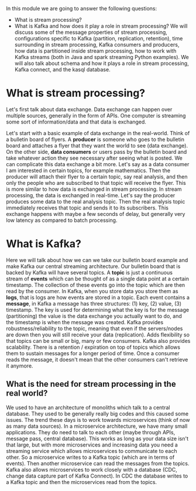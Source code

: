 In this module we are going to answer the following questions:
* What is stream processing?
* What is Kafka and how does it play a role in stream processing?
We will discuss some of the message properties of stream processing, configurations specific to Kafka (partition, replication, retention), time surrounding in stream processing, Kafka consumers and producers, how data is partitioned inside stream processing, how to work with Kafka streams (both in Java and spark streaming Python examples). We will also talk about schema and how it plays a role in stream processing, Kafka connect, and the kasql database.

# What is stream processing?
Let's first talk about data exchange. Data exchange can happen over multiple sources, generally in the form of APIs. One computer is streaming some sort of information/data and that data is exchanged.

Let's start with a basic example of data exchange in the real-world. Think of a bulletin board of flyers. A **producer** is someone who goes to the bulletin board and attaches a flyer that they want the world to see (data exchange). On the other side, **data consumers** or users pass by the bulletin board and take whatever action they see necessary after seeing what is posted. We can complicate this data exchange a bit more. Let's say as a data consumer I am interested in certain topics, for example mathematics. Then the producer will attach their flyer to a certain topic, say real analysis, and then only the people who are subscribed to that topic will receive the flyer. This is more similar to how data is exchanged in stream processing. In stream processing, the data is exchanged in real-time. Let's say the producer produces some data to the real analysis topic. Then the real analysis topic immediately receives that topic and sends it to its subscribers. This exchange happens with maybe a few seconds of delay, but generally very low latency as compared to batch processing.

# What is Kafka?
Here we will talk about how we can we take our bulletin board example and make Kafka our central streaming architecture. Our bulletin board that is backed by Kafka will have several topics. A **topic** is just a continuous stream of **events** which can be thought of as a single data point at a certain timestamp. The collection of these events go into the topic which are then read by the consumer. In Kafka, when you store data you store them as **logs**, that is logs are how events are stored in a topic. Each event contains a **message**, in Kafka a message has three structures: (1) key, (2) value, (3) timestamp. The key is used for determining what the key is for the message (partitioning) the value is the data exchange you actually want to do, and the timestamp is when the message was created. Kafka provides robustness/reliability to the topic, meaning that even if the servers/nodes are down then you will still receive your data (replication). Adds flexibility so that topics can be small or big, many or few consumers. Kafka also provides scalability. There is a retention / expiration on top of topics which allows them to sustain messages for a longer period of time. Once a consumer reads the message, it doesn't mean that the other consumers can't retrieve it anymore.

## What is the need for stream processing in the real world?
We used to have an architecture of monoliths which talk to a central database. They used to be generally really big codes and this caused some issues. The trend these days is to work towards microservices (think of now as many data sources). In a microservice architecture, we have many small applications. They do need to talk to each other (maybe through APIs, message pass, central database). This works as long as your data size isn't that large, but with more microservices and increasing data you need a streaming service which allows microservices to communicate to each other. So a microservice writes to a Kafka topic (which are in terms of events). Then another microservice can read the messages from the topics. Kafka also allows microservices to work closely with a database (CDC, change data capture part of Kafka Connect). In CDC the database writes to a Kafka topic and then the microservices read from the topics.